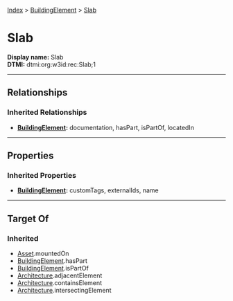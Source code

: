 [Index](../Index.md) > [BuildingElement](BuildingElement.md) > [Slab](#)
# Slab

**Display name:** Slab<br />
**DTMI:** dtmi:org:w3id:rec:Slab;1

---

## Relationships

### Inherited Relationships
* **[BuildingElement](BuildingElement.md):** documentation, hasPart, isPartOf, locatedIn

---

## Properties

### Inherited Properties
* **[BuildingElement](BuildingElement.md):** customTags, externalIds, name

---

## Target Of
### Inherited
* [Asset](../Asset/Asset.md).mountedOn
* [BuildingElement](BuildingElement.md).hasPart
* [BuildingElement](BuildingElement.md).isPartOf
* [Architecture](../Space/Architecture/Architecture.md).adjacentElement
* [Architecture](../Space/Architecture/Architecture.md).containsElement
* [Architecture](../Space/Architecture/Architecture.md).intersectingElement
